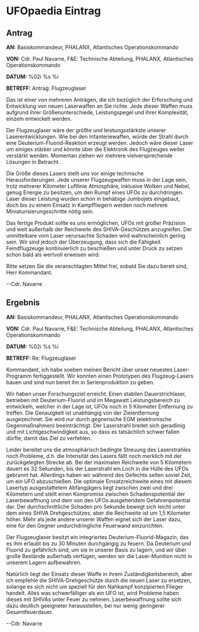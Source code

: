 # UFOpaedia Eintrag

## Antrag

**AN:** Basiskommandeur, PHALANX, Atlantisches Operationskommando

**VON:** Cdr. Paul Navarre, F&E: Technische Abteilung, PHALANX,
Atlantisches Operationskommando

**DATUM:** %02i %s %i

**BETREFF:** Antrag: Flugzeuglaser

Das ist einer von mehreren Anträgen, die ich bezüglich der Erforschung
und Entwicklung von neuen Laserwaffen an Sie richte. Jede dieser Waffen
muss aufgrund ihrer Größenunterschiede, Leistungspegel und ihrer
Komplexität, einzeln entwickelt werden.

Der Flugzeuglaser wäre der größte und leistungsstärkste unserer
Laserentwicklungen. Wie bei den Infanteriewaffen, würde der Strahl durch
eine Deuterium-Fluorid-Reaktion erzeugt werden. Jedoch wäre dieser Laser
um einiges stärker und könnte über die Elektronik des Flugzeuges weiter
verstärkt werden. Momentan ziehen wir mehrere vielversprechende Lösungen
in Betracht.

Die Größe dieses Lasers stellt uns vor einige technische
Herausforderungen. Jede unserer Flugzeugwaffen muss in der Lage sein,
trotz mehrerer Kilometer Luftlinie Atmosphäre, inklusive Wolken und
Nebel, genug Energie zu besitzen, um den Rumpf eines UFOs zu
durchdringen. Laser dieser Leistung wurden schon in behäbige Jumbojets
eingebaut, doch bis zu einem Einsatz in Kampffliegern werden noch
mehrere Miniaturisierungsschritte nötig sein.

Das fertige Produkt sollte es uns ermöglichen, UFOs mit großer Präzision
und weit außerhalb der Reichweite des SHIVA-Geschützes anzugreifen. Der
unmittelbare vom Laser verursachte Schaden wird wahrscheinlich gering
sein. Wir sind jedoch der Überzeugung, dass sich die Fähigkeit
Feindflugzeuge kontinuierlich zu beschießen und unter Druck zu setzen
schon bald als wertvoll erweisen wird.

Bitte setzen Sie die veranschlagten Mittel frei, sobald Sie dazu bereit
sind, Herr Kommandant.

--Cdr. Navarre

## Ergebnis

**AN:** Basiskommandeur, PHALANX, Atlantisches Operationskommando

**VON:** Cdr. Paul Navarre, F&E: Technische Abteilung, PHALANX,
Atlantisches Operationskommando

**DATUM:** %02i %s %i

**BETREFF:** Re: Flugzeuglaser

Kommandant, ich habe soeben meinen Bericht über unser neuestes
Laser-Programm fertiggestellt. Wir konnten einen Prototypen des
Flugzeug-Lasers bauen und sind nun bereit ihn in Serienproduktion zu
geben.

Wir haben unser Forschungsziel erreicht: Einen stabilen
Dauerstrichlaser, betrieben mit Deuterium-Fluorid und im Megawatt
Leistungsbereich zu entwickeln, welcher in der Lage ist, UFOs noch in 5
Kilometer Entfernung zu treffen. Die Genauigkeit ist unabhängig von der
Zielentfernung ausgezeichnet. Sie wird nur durch gegnerische EGM
(elektronische Gegenmaßnahmen) beeinträchtigt. Der Laserstrahl breitet
sich geradlinig und mit Lichtgeschwindigkeit aus, so dass es tatsächlich
schwer fallen dürfte, damit das Ziel zu verfehlen.

Leider bereitet uns die atmosphärisch bedingte Streuung des
Laserstrahles noch Probleme, d.h. die Intensität des Lasers fällt noch
merklich mit der zurückgelegten Strecke ab. Bei der maximalen Reichweite
von 5 Kilometern dauert es 32 Sekunden, bis der Laserstrahl ein Loch in
die Hülle des UFOs gebrannt hat. Allerdings haben wir während des
Gefechts selten soviel Zeit, um ein UFO abzuschießen. Die optimale
Einsatzreichweite eines mit diesem Lasertyp ausgestattetem Abfangjägers
liegt zwischen zwei und drei Kilometern und stellt einen Kompromiss
zwischen Schadenspotential der Laserbewaffnung und dem von den UFOs
ausgehendem Gefahrenpotential dar. Der durchschnittliche Schaden pro
Sekunde bewegt sich leicht unter dem eines SHIVA Drehgeschützes, aber
die Reichweite ist um 1,5 Kilometer höher. Mehr als jede andere unserer
Waffen eignet sich der Laser dazu, eine für den Gegner undurchdringliche
Feuerwand einzurichten.

Der Flugzeuglaser besitzt ein integriertes Deuterium-Fluorid-Magazin,
das es ihm erlaubt bis zu 30 Minuten durchgängig zu feuern. Da Deuterium
und Fluorid zu gefährlich sind, um sie in unserer Basis zu lagern, und
wir über große Bestände außerhalb verfügen, werden wir die
Laser-Munition nicht in unserem Lagern aufbewahren.

Natürlich liegt der Einsatz dieser Waffe in ihrem Zuständigkeitsbereich,
aber ich empfehle die SHIVA-Drehgeschütze durch die neuen Laser zu
ersetzen, solange es sich nicht um speziell für den Nahkampf
konzipierten Flieger handelt. Alles was schwerfälliger als ein UFO ist,
wird Probleme haben dieses mit SHIVAs unter Feuer zu nehmen.
Laserbewaffnung sollte sich dazu deutlich geeigneter herausstellen, bei
nur wenig geringerer Gesamtfeuerdauer.

--Cdr. Navarre